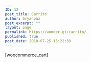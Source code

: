 ```yaml
---
ID: 12
post_title: Carrito
author: bryanpaz
post_excerpt: ""
layout: page
permalink: https://wonder.gt/carrito/
published: true
post_date: 2018-07-25 15:22:39
---
```

[woocommerce_cart]